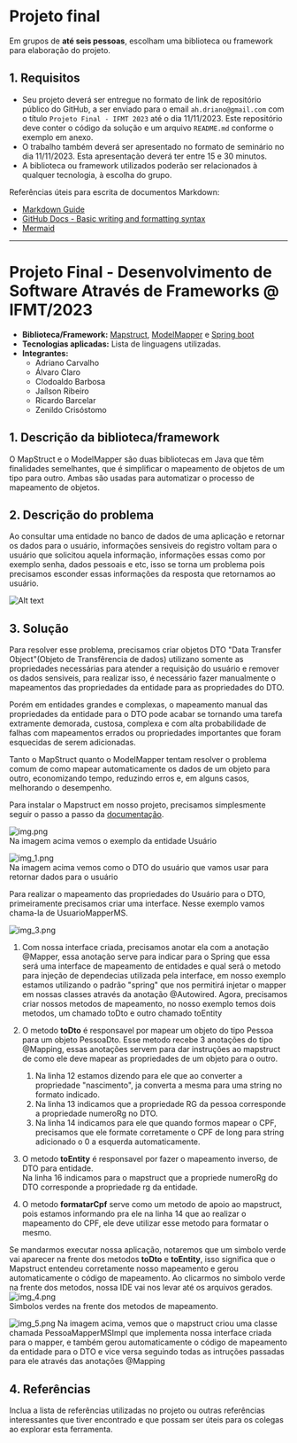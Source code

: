 # Projeto final

Em grupos de **até seis pessoas**, escolham uma biblioteca ou framework para elaboração do projeto.

## 1. Requisitos
- Seu projeto deverá ser entregue no formato de link de repositório público do GitHub, a ser enviado para o email `ah.driano@gmail.com` com o título `Projeto Final - IFMT 2023` até o dia 11/11/2023. Este repositório deve conter o código da solução e um arquivo `README.md` conforme o exemplo em anexo.
- O trabalho também deverá ser apresentado no formato de seminário no dia 11/11/2023. Esta apresentação deverá ter entre 15 e 30 minutos.
- A biblioteca ou framework utilizados poderão ser relacionados à qualquer tecnologia, à escolha do grupo.

Referências úteis para escrita de documentos Markdown:
- [Markdown Guide](https://www.markdownguide.org/basic-syntax/)
- [GitHub Docs - Basic writing and formatting syntax](https://docs.github.com/en/get-started/writing-on-github/getting-started-with-writing-and-formatting-on-github/basic-writing-and-formatting-syntax)
- [Mermaid](https://mermaid.js.org/intro/)


---

# Projeto Final - Desenvolvimento de Software Através de Frameworks @ IFMT/2023

- **Biblioteca/Framework:** [Mapstruct](https://mapstruct.org/), [ModelMapper](https://modelmapper.org/) e [Spring boot](https://spring.io/)
- **Tecnologias aplicadas:** Lista de linguagens utilizadas.
- **Integrantes:**
  - Adriano Carvalho
  - Álvaro Claro
  - Clodoaldo Barbosa
  - Jaílson Ribeiro
  - Ricardo Barcelar
  - Zenildo Crisóstomo

## 1. Descrição da biblioteca/framework

O MapStruct e o ModelMapper são duas bibliotecas em Java que têm finalidades semelhantes, que é simplificar o mapeamento de objetos de um tipo para outro. Ambas são usadas para automatizar o processo de mapeamento de objetos.


## 2. Descrição do problema

Ao consultar uma entidade no banco de dados de uma aplicação e retornar os dados para o usuário, informações sensiveis do registro voltam para o usuário que solicitou aquela informação, informações essas como por exemplo senha, dados pessoais e etc, isso se torna um problema pois precisamos esconder essas informações da resposta que retornamos ao usuário.

![Alt text](image.png)

## 3. Solução

Para resolver esse problema, precisamos criar objetos DTO "Data Transfer Object"(Objeto de Transfêrencia de dados) utilizano somente as propriedades necessárias para atender a requisição do usuário e remover os dados sensiveis, para realizar isso, é necessário fazer manualmente o mapeamentos das propriedades da entidade para as propriedades do DTO.

Porém em entidades grandes e complexas, o mapeamento manual das propriedades da entidade para o DTO pode acabar se tornando uma tarefa extramente demorada, custosa, complexa e com alta probabilidade de falhas com mapeamentos errados ou propriedades importantes que foram esquecidas de serem adicionadas.

Tanto o MapStruct quanto o ModelMapper tentam resolver o problema comum de como mapear automaticamente os dados de um objeto para outro, economizando tempo, reduzindo erros e, em alguns casos, melhorando o desempenho.

Para instalar o Mapstruct em nosso projeto, precisamos simplesmente seguir o passo a passo da [documentação](https://mapstruct.org/documentation/installation/).


![img.png](img.png)  
Na imagem acima vemos o exemplo da entidade Usuário


![img_1.png](img_1.png)  
Na imagem acima vemos como o DTO do usuário que vamos usar para retornar dados para o usuário


Para realizar o mapeamento das propriedades do Usuário para o DTO, primeiramente precisamos criar uma interface.
Nesse exemplo vamos chama-la de UsuarioMapperMS.

![img_3.png](img_3.png)
1. Com nossa interface criada, precisamos anotar ela com a anotação @Mapper, essa anotação serve para indicar para o Spring que essa será uma interface de mapeamento de entidades e qual será o metodo para injeção de dependecias utilizada pela interface, em nosso exemplo estamos utilizando o padrão "spring" que nos permitirá injetar o mapper em nossas classes através da anotação @Autowired.
  Agora, precisamos criar nossos metodos de mapeamento, no nosso exemplo temos dois metodos, um chamado toDto e outro chamado toEntity

2. O metodo **toDto** é responsavel por mapear um objeto do tipo Pessoa para um objeto PessoaDto. Esse metodo recebe 3 anotações do tipo @Mapping, essas anotações servem para dar instruções ao mapstruct de como ele deve mapear as propriedades de um objeto para o outro.  
   1. Na linha 12 estamos dizendo para ele que ao converter a propriedade "nascimento", ja converta a mesma para uma string no formato indicado.  
   2. Na linha 13 indicamos que a propriedade RG da pessoa corresponde a propriedade numeroRg no DTO.  
   3. Na linha 14 indicamos para ele que quando formos mapear o CPF, precisamos que ele formate corretamente o CPF de long para string adicionado o 0 a esquerda automaticamente.

3. O metodo **toEntity** é responsavel por fazer o mapeamento inverso, de DTO para entidade.  
Na linha 16 indicamos para o mapstruct que a propriede numeroRg do DTO corresponde a propriedade rg da entidade.

4. O metodo **formatarCpf** serve como um metodo de apoio ao mapstruct, pois estamos informando pra ele na linha 14 que ao realizar o mapeamento do CPF, ele deve utilizar esse metodo para formatar o mesmo.

Se mandarmos executar nossa aplicação, notaremos que um simbolo verde vai aparecer na frente dos metodos **toDto** e **toEntity**, isso significa que o Mapstruct entendeu corretamente nosso mapeamento e gerou automaticamente o código de mapeamento.
Ao clicarmos no simbolo verde na frente dos metodos, nossa IDE vai nos levar até os arquivos gerados.
![img_4.png](img_4.png)  
Simbolos verdes na frente dos metodos de mapeamento.

![img_5.png](img_5.png)
Na imagem acima, vemos que o mapstruct criou uma classe chamada PessoaMapperMSImpl que implementa nossa interface criada para o mapper, e também gerou automaticamente o código de mapeamento da entidade para o DTO e vice versa seguindo todas as intruções passadas para ele através das anotações @Mapping
## 4. Referências

Inclua a lista de referências utilizadas no projeto ou outras referências interessantes que tiver encontrado e que possam ser úteis para os colegas ao explorar esta ferramenta.
